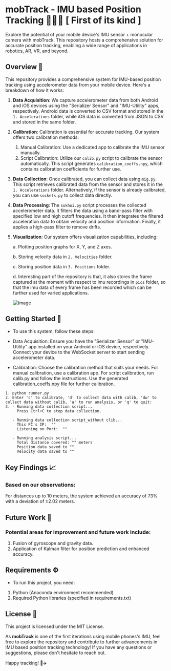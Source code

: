 # mobTrack - IMU based Position Tracking 🤳🏻🛜 [ First of its kind ]

Explore the potential of your mobile device's IMU sensor + monocular camera with mobTrack. This repository hosts a comprehensive solution for accurate position tracking, enabling a wide range of applications in robotics, AR, VR, and beyond.

## Overview 📝

This repository provides a comprehensive system for IMU-based position tracking using accelerometer data from your mobile device. Here's a breakdown of how it works:

1. **Data Acquisition**: We capture accelerometer data from both Android and iOS devices using the "Serializer Sensor" and "IMU-Utility" apps, respectively. Android data is converted to CSV format and stored in the `1. Accelerations` folder, while iOS data is converted from JSON to CSV and stored in the same folder.

2. **Calibration**: Calibration is essential for accurate tracking. Our system offers two calibration methods:
   1. Manual Calibration: Use a dedicated app to calibrate the IMU sensor manually.
   2. Script Calibration: Utilize our `calib.py` script to calibrate the sensor automatically. This script generates `calibration_coeffs.npy`, which contains calibration coefficients for further use.

3. **Data Collection**: Once calibrated, you can collect data using `mig.py`. This script retrieves calibrated data from the sensor and stores it in the `1. Accelerations` folder. Alternatively, if the sensor is already calibrated, you can use `sockets.py` to collect data directly.

4. **Data Processing**: The `sukhoi.py` script processes the collected accelerometer data. It filters the data using a band-pass filter with specified low and high cutoff frequencies. It then integrates the filtered acceleration data to obtain velocity and position information. Finally, it applies a high-pass filter to remove drifts.

5. **Visualization**: Our system offers visualization capabilities, including:

   a. Plotting position graphs for X, Y, and Z axes.
   
   b. Storing velocity data in `2. Velocities` folder.
   
   c. Storing position data in `3. Positions` folder.
   
   d. Interesting part of the repository is that, it also stores the frame captured at the moment with respect to imu recordings in `pics` folder, so that the imu data of every frame has been recorded which can be further used for varied applications.
   
   ![image](https://github.com/harshitsinghcode/mobTrack-IMU/assets/110082422/b02408b7-343f-4d58-91ef-4b4e53cd755c)

## Getting Started 🚀

- To use this system, follow these steps:

- Data Acquisition: Ensure you have the "Serializer Sensor" or "IMU-Utility" app installed on your Android or iOS device, respectively. Connect your device to the WebSocket server to start sending accelerometer data.

- Calibration: Choose the calibration method that suits your needs. For manual calibration, use a calibration app. For script calibration, run calib.py and follow the instructions. Use the generated calibration_coeffs.npy file for further calibration.

```shell
1. python runner.py
2. Enter 'c' to calibrate, 'd' to collect data with calib, 'dw' to collect data without calib, 'a' to run analysis, or 'q' to quit:
3. - Running data collection script...
     Press Ctrl+C to stop data collection.

   - Running data collection script_without clib...
     This PC's IP:  ""
     Listening on Port:  ""

   - Running analysis script...
     Total distance covered: "" meters
     Position data saved to ""
     Velocity data saved to ""

```
## Key Findings 📈

### Based on our observations:

For distances up to 10 meters, the system achieved an accuracy of 73% with a deviation of ±2.02 meters.

## Future Work 🧭

### Potential areas for improvement and future work include:

1. Fusion of gyroscope and gravity data.
2. Application of Kalman filter for position prediction and enhanced accuracy.

## Requirements ⚙️ 

- To run this project, you need:

1. Python (Anaconda environment recommended)
2. Required Python libraries (specified in requirements.txt)
   
## License 📃
This project is licensed under the MIT License.

As **mobTrack** is one of the first iterations using mobile phones's IMU, feel free to explore the repository and contribute to further advancements in IMU based position tracking technology! If you have any questions or suggestions, please don't hesitate to reach out.

Happy tracking! 🧭✈️
